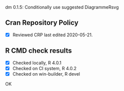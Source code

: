 dm 0.1.5: Conditionally use suggested DiagrammeRsvg

## Cran Repository Policy

- [x] Reviewed CRP last edited 2020-05-21.

## R CMD check results

- [x] Checked locally, R 4.0.1
- [x] Checked on CI system, R 4.0.2
- [x] Checked on win-builder, R devel

OK
